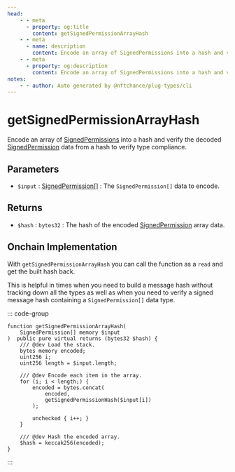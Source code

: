 ```yaml
---
head:
    - - meta
      - property: og:title
        content: getSignedPermissionArrayHash
    - - meta
      - name: description
        content: Encode an array of SignedPermissions into a hash and verify the decoded data to verify type compliance.
    - - meta
      - property: og:description
        content: Encode an array of SignedPermissions into a hash and verify the decoded data to verify type compliance.
notes:
    - - author: Auto generated by @nftchance/plug-types/cli
---
```


# getSignedPermissionArrayHash

Encode an array of [SignedPermissions](/generated/base-types/SignedPermission) into a hash and verify the decoded [SignedPermission](/generated/base-types/SignedPermission) data from a hash to verify type compliance.

## Parameters

- `$input` : [SignedPermission[]](/generated/base-types/SignedPermission) : The `SignedPermission[]` data to encode.

## Returns

- `$hash` : `bytes32` : The hash of the encoded [SignedPermission](/generated/base-types/SignedPermission) array data.

## Onchain Implementation

With `getSignedPermissionArrayHash` you can call the function as a `read` and get the built hash back. 
    
This is helpful in times when you need to build a message hash without tracking down all the types as well as when you need to verify a signed message hash containing a `SignedPermission[]` data type.

::: code-group

``` solidity [Types.sol:getSignedPermissionArrayHash]
function getSignedPermissionArrayHash(
	SignedPermission[] memory $input
)  public pure virtual returns (bytes32 $hash) {
	/// @dev Load the stack.
	bytes memory encoded;
	uint256 i;
	uint256 length = $input.length;

	/// @dev Encode each item in the array.
	for (i; i < length;) {
		encoded = bytes.concat(
			encoded,
			getSignedPermissionHash($input[i])
		);

		unchecked { i++; }
	}
	
	/// @dev Hash the encoded array.
	$hash = keccak256(encoded);
}
``` 

:::
